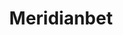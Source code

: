 ---
title: "Meridianbet"
url: /lima/meridianbet-jr-fitzcarrald-mz-i-01/
shop: corredor de apuestas
---